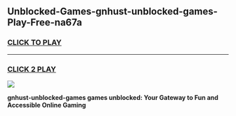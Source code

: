 
## Unblocked-Games-gnhust-unblocked-games-Play-Free-na67a
<h3>
<a href="https://premium76.site?title=gnhust-unblocked-games&ref=09A">CLICK TO PLAY</a></h3>
<hr>

<h3>
<a href="https://premium76.site?title=gnhust-unblocked-games&ref=09A">CLICK 2 PLAY</a>
  
</h3>

<a href="https://premium76.site?title=gnhust-unblocked-games&ref=09A"><img src="https://clearcache.store/games.png"></a>


**gnhust-unblocked-games games unblocked: Your Gateway to Fun and Accessible Online Gaming**

